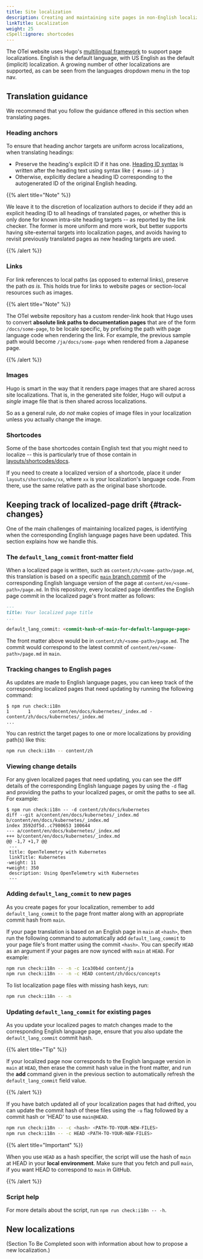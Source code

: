 ```yaml
---
title: Site localization
description: Creating and maintaining site pages in non-English localizations.
linkTitle: Localization
weight: 25
cSpell:ignore: shortcodes
---
```


The OTel website uses Hugo's [multilingual framework] to support page localizations.
English is the default language, with US English as the default (implicit) localization.
A growing number of other localizations are supported, as can be seen from the languages
dropdown menu in the top nav.

## Translation guidance

We recommend that you follow the guidance offered in this section when
translating pages.

### Heading anchors

To ensure that heading anchor targets are uniform across localizations, when
translating headings:

- Preserve the heading's explicit ID if it has one. [Heading ID syntax] is
  written after the heading text using syntax like `{ #some-id }`
- Otherwise, explicitly declare a heading ID corresponding to the autogenerated
  ID of the original English heading.

{{% alert title="Note" %}}

We leave it to the discretion of localization authors to decide if they add an
explicit heading ID to all headings of translated pages, or whether this is only
done for known intra-site heading targets -- as reported by the link checker.
The former is more uniform and more work, but better supports having
site-external targets into localization pages, and avoids having to revisit
previously translated pages as new heading targets are used.

{{% /alert %}}

[Heading ID syntax]:
  https://github.com/yuin/goldmark/blob/master/README.md#headings

### Links

For link references to local paths (as opposed to external links), preserve the
path _as is_. This holds true for links to website pages or section-local
resources such as images.

{{% alert title="Note" %}}

The OTel website repository has a custom render-link hook that Hugo uses to
convert **absolute link paths to documentation pages** that are of the form
`/docs/some-page`, to be locale specific, by prefixing the path with page
language code when rendering the link. For example, the previous sample path
would become `/ja/docs/some-page` when rendered from a Japanese page.

{{% /alert %}}

### Images

Hugo is smart in the way that it renders page images that are shared across site
localizations. That is, in the generated site folder, Hugo will output a
_single_ image file that is then shared across localizations.

So as a general rule, _do not_ make copies of image files in your localization
unless you actually change the image.

### Shortcodes

Some of the base shortcodes contain English text that you might need to localize
-- this is particularly true of those contain in [layouts/shortcodes/docs].

If you need to create a localized version of a shortcode, place it under
`layouts/shortcodes/xx`, where `xx` is your localization's language code. From
there, use the same relative path as the original base shortcode.

[layouts/shortcodes/docs]:
  https://github.com/open-telemetry/opentelemetry.io/tree/main/layouts/shortcodes/docs

## Keeping track of localized-page drift {#track-changes}

One of the main challenges of maintaining localized pages, is identifying when
the corresponding English language pages have been updated. This section
explains how we handle this.

### The `default_lang_commit` front-matter field

When a localized page is written, such as `content/zh/<some-path>/page.md`, this
translation is based on a specific [`main` branch commit][main] of the
corresponding English language version of the page at
`content/en/<some-path>/page.md`. In this repository, every localized page
identifies the English page commit in the localized page's front matter as
follows:

```markdown
---
title: Your localized page title
...

default_lang_commit: <commit-hash-of-main-for-default-language-page>
```

The front matter above would be in `content/zh/<some-path>/page.md`. The commit
would correspond to the latest commit of `content/en/<some-path>/page.md` in
`main`.

### Tracking changes to English pages

As updates are made to English language pages, you can keep track of the
corresponding localized pages that need updating by running the following
command:

```console
$ npm run check:i18n
1       1       content/en/docs/kubernetes/_index.md - content/zh/docs/kubernetes/_index.md
...
```

You can restrict the target pages to one or more localizations by providing
path(s) like this:

```sh
npm run check:i18n -- content/zh
```

### Viewing change details

For any given localized pages that need updating, you can see the diff details
of the corresponding English language pages by using the `-d` flag and providing
the paths to your localized pages, or omit the paths to see all. For example:

```console
$ npm run check:i18n -- -d content/zh/docs/kubernetes
diff --git a/content/en/docs/kubernetes/_index.md b/content/en/docs/kubernetes/_index.md
index 3592df5d..c7980653 100644
--- a/content/en/docs/kubernetes/_index.md
+++ b/content/en/docs/kubernetes/_index.md
@@ -1,7 +1,7 @@
 ---
 title: OpenTelemetry with Kubernetes
 linkTitle: Kubernetes
-weight: 11
+weight: 350
 description: Using OpenTelemetry with Kubernetes
 ---
```

### Adding `default_lang_commit` to new pages

As you create pages for your localization, remember to add `default_lang_commit`
to the page front matter along with an appropriate commit hash from `main`.

If your page translation is based on an English page in `main` at `<hash>`, then
run the following command to automatically add `default_lang_commit` to your
page file's front matter using the commit `<hash>`. You can specify `HEAD` as an
argument if your pages are now synced with `main` at `HEAD`. For example:

```sh
npm run check:i18n -- -n -c 1ca30b4d content/ja
npm run check:i18n -- -n -c HEAD content/zh/docs/concepts
```

To list localization page files with missing hash keys, run:

```sh
npm run check:i18n -- -n
```

### Updating `default_lang_commit` for existing pages

As you update your localized pages to match changes made to the corresponding
English language page, ensure that you also update the `default_lang_commit`
commit hash.

{{% alert title="Tip" %}}

If your localized page now corresponds to the English language version in `main`
at `HEAD`, then erase the commit hash value in the front matter, and run the
**add** command given in the previous section to automatically refresh the
`default_lang_commit` field value.

{{% /alert %}}

If you have batch updated all of your localization pages that had drifted, you
can update the commit hash of these files using the `-u` flag followed by a
commit hash or 'HEAD' to use `main@HEAD`.

```sh
npm run check:i18n -- -c <hash> <PATH-TO-YOUR-NEW-FILES>
npm run check:i18n -- -c HEAD <PATH-TO-YOUR-NEW-FILES>
```

{{% alert title="Important" %}}

When you use `HEAD` as a hash specifier, the script will use the hash of `main`
at HEAD in your **local environment**. Make sure that you fetch and pull `main`,
if you want HEAD to correspond to `main` in GitHub.

{{% /alert %}}

### Script help

For more details about the script, run `npm run check:i18n -- -h`.

## New localizations

(Section To Be Completed soon with information about how to propose a new
localization.)

<!--

cSpell:ignore: CODEOWNERSHIP Comms

* Our website supports multiple languages already, so the translated content should live under main/content/<two_letter_code>
* Our point of reference is how kubernetes is doing their localization, see https://github.com/kubernetes/website
* We need at least 2 ppl owning that content, so that changes can be approved (CODEOWNERSHIP will help with that)
* We can start with the translation been hidden until we reach a point where enough material is translated to go live (with maybe some blog post & announcements around it)
* (Please anticipate that this is guidance on not a fixed set of rules)

As stated above this project requires a set of individuals that are happy to take on ownership for their language and work with SIG Comms on implementing this. So any discussion on this page "how to do it" needs to be preceded by a "I volunteer to co-own `<language>`"

-->

[main]: https://github.com/open-telemetry/opentelemetry.io/commits/main/
[multilingual framework]: https://gohugo.io/content-management/multilingual/
